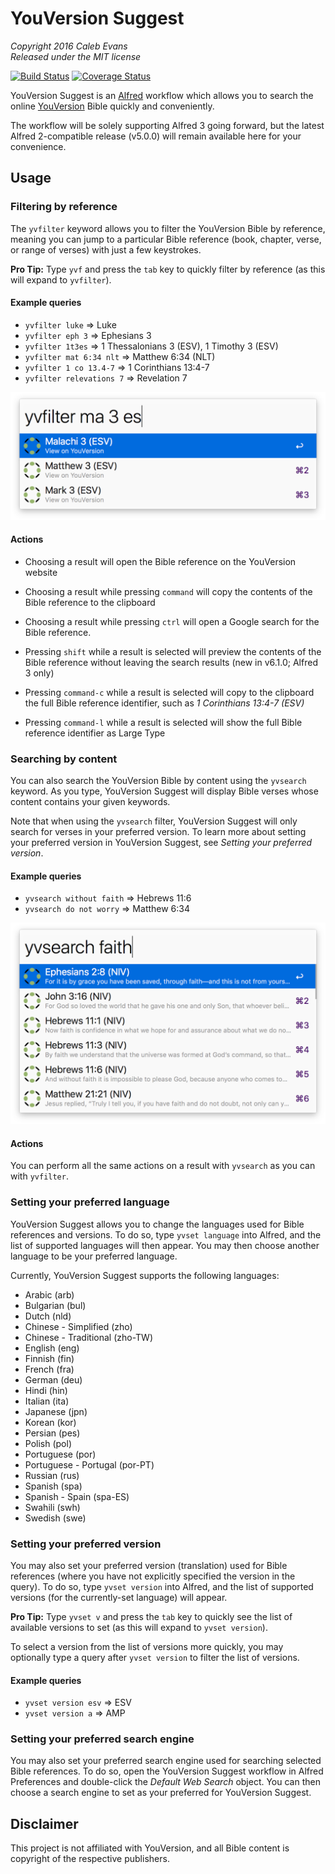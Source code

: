 # YouVersion Suggest

*Copyright 2016 Caleb Evans*  
*Released under the MIT license*

[![Build Status](https://travis-ci.org/caleb531/youversion-suggest.svg?branch=master)](https://travis-ci.org/caleb531/youversion-suggest)
[![Coverage Status](https://coveralls.io/repos/caleb531/youversion-suggest/badge.svg?branch=master)](https://coveralls.io/r/caleb531/youversion-suggest?branch=master)

YouVersion Suggest is an [Alfred](https://www.alfredapp.com/) workflow which
allows you to search the online [YouVersion](https://www.youversion.com/) Bible
quickly and conveniently.

The workflow will be solely supporting Alfred 3 going forward, but the latest
Alfred 2-compatible release (v5.0.0) will remain available here for your
convenience.

## Usage

### Filtering by reference

The `yvfilter` keyword allows you to filter the YouVersion Bible by reference,
meaning you can jump to a particular Bible reference (book, chapter, verse, or
range of verses) with just a few keystrokes.

**Pro Tip:** Type `yvf` and press the `tab` key to quickly filter by reference
(as this will expand to `yvfilter`).

#### Example queries

- `yvfilter luke` => Luke
- `yvfilter eph 3` => Ephesians 3
- `yvfilter 1t3es` => 1 Thessalonians 3 (ESV), 1 Timothy 3 (ESV)
- `yvfilter mat 6:34 nlt` => Matthew 6:34 (NLT)
- `yvfilter 1 co 13.4-7` => 1 Corinthians 13:4-7
- `yvfilter relevations 7` => Revelation 7

![Filtering by reference](screenshot-yvfilter.png)

#### Actions

- Choosing a result will open the Bible reference on the YouVersion website

- Choosing a result while pressing `command` will copy the contents of the Bible
reference to the clipboard

- Choosing a result while pressing `ctrl` will open a Google search for the
Bible reference.

- Pressing `shift` while a result is selected will preview the contents of the
Bible reference without leaving the search results (new in v6.1.0; Alfred 3
only)

- Pressing `command-c` while a result is selected will copy to the clipboard the
full Bible reference identifier, such as *1 Corinthians 13:4-7 (ESV)*

- Pressing `command-l` while a result is selected will show the full Bible
reference identifier as Large Type

### Searching by content

You can also search the YouVersion Bible by content using the `yvsearch`
keyword. As you type, YouVersion Suggest will display Bible verses whose content
contains your given keywords.

Note that when using the `yvsearch` filter, YouVersion Suggest will only search
for verses in your preferred version. To learn more about setting your preferred
version in YouVersion Suggest, see *Setting your preferred version*.

#### Example queries

- `yvsearch without faith` => Hebrews 11:6
- `yvsearch do not worry` => Matthew 6:34

![Searching by content](screenshot-yvsearch.png)

#### Actions

You can perform all the same actions on a result with `yvsearch` as you can with
`yvfilter`.

### Setting your preferred language

YouVersion Suggest allows you to change the languages used for Bible references
and versions. To do so, type `yvset language` into Alfred, and the list of
supported languages will then appear. You may then choose another language to be
your preferred language.

Currently, YouVersion Suggest supports the following languages:

- Arabic (arb)
- Bulgarian (bul)
- Dutch (nld)
- Chinese - Simplified (zho)
- Chinese - Traditional (zho-TW)
- English (eng)
- Finnish (fin)
- French (fra)
- German (deu)
- Hindi (hin)
- Italian (ita)
- Japanese (jpn)
- Korean (kor)
- Persian (pes)
- Polish (pol)
- Portuguese (por)
- Portuguese - Portugal (por-PT)
- Russian (rus)
- Spanish (spa)
- Spanish - Spain (spa-ES)
- Swahili (swh)
- Swedish (swe)

### Setting your preferred version

You may also set your preferred version (translation) used for Bible references
(where you have not explicitly specified the version in the query). To do so,
type `yvset version` into Alfred, and the list of supported versions (for the
currently-set language) will appear.

**Pro Tip:** Type `yvset v` and press the `tab` key to quickly see the list of
available versions to set (as this will expand to `yvset version`).

To select a version from the list of versions more quickly, you may optionally
type a query after `yvset version` to filter the list of versions.

#### Example queries

- `yvset version esv` => ESV
- `yvset version a` => AMP

### Setting your preferred search engine

You may also set your preferred search engine used for searching selected Bible
references. To do so, open the YouVersion Suggest workflow in Alfred Preferences
and double-click the *Default Web Search* object. You can then choose a search
engine to set as your preferred for YouVersion Suggest.

## Disclaimer

This project is not affiliated with YouVersion, and all Bible content is
copyright of the respective publishers.
